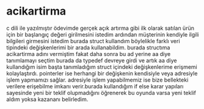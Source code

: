 # acikartirma
c dili ile yazılmıştır
ödevimde gerçek açık artırma gibi ilk olarak satılan ürün için bir başlangıç değeri girilmesini istedim ardından müşterinin kendiyle ilgili bilgileri girmesini istedim  burada struct kullandım böylelikle farklı veri tipindeki değişkenlerimi bir arada kullanabildim.
burada structıma acikartirma adını vermiştim fakat daha sonra bu ad yerine aa diye tanımlamayı seçtim burada da typedef devreye girdi ve artık aa diye kullandığım isim başta tanımladığım struct içindeki değişkenlerime erişmemi kolaylaştırdı. pointerler ise herhangi bir değişkenin kendisiyle veya adresiyle işlem yapmamızı sağlar. adresiyle işlem yapabilmemiz ise bize bellekteki verilere erişebilme imkanı verir.burada kullandığım if else karar yapıları sayesinde yeni bir teklif olupmadığını öğrenerek bu oyunda varsa yeni teklif aldım yoksa kazananı belirledim.
